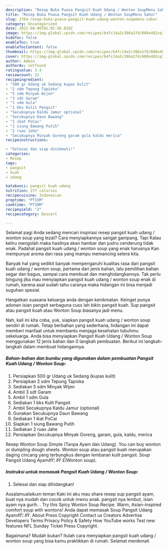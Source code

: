 ```yaml
---
description: "Resep Buka Puasa Pangsit Kuah Udang / Wonton SoupMenu Sahur"
title: "Resep Buka Puasa Pangsit Kuah Udang / Wonton SoupMenu Sahur"
slug: 2764-resep-buka-puasa-pangsit-kuah-udang-wonton-soupmenu-sahur
category: Uncategorized
date: 2022-08-06T01:02:56.018Z
image: https://img-global.cpcdn.com/recipes/b4fc14a2c386a1fd/680x482cq70/pangsit-kuah-udang-wonton-soup-foto-resep-utama.jpg
hideToc: false
enableToc: true
enableTocContent: false
thumbnail: https://img-global.cpcdn.com/recipes/b4fc14a2c386a1fd/680x482cq70/pangsit-kuah-udang-wonton-soup-foto-resep-utama.jpg
cover: https://img-global.cpcdn.com/recipes/b4fc14a2c386a1fd/680x482cq70/pangsit-kuah-udang-wonton-soup-foto-resep-utama.jpg
author: Admin
authorAv: notfound
ratingvalue: 3.4
reviewcount: 22
recipeingredient:
- "500 gr Udang uk Sedang kupas kulit"
- "2 sdm Tepung Tapioka"
- "5 sdm Minyak Wijen"
- "3 sdt Garam"
- "1 sdm Gula"
- "1 bks Kulit Pangsit"
- "Secukupnya Kaldu Jamur optional"
- "Secukupnya Daun Bawang"
- "1 ikat PoCai"
- "1 siung Bawang Putih"
- "2 ruas Jahe"
- "Secukupnya Minyak Goreng garam gula kaldu merica"
recipeinstructions:

- "Selesai dan siap dinikmati!"
categories:
- Resep
tags:
- pangsit
- kuah
- udang

katakunci: pangsit kuah udang 
nutrition: 277 calories
recipecuisine: Indonesian
preptime: "PT15M"
cooktime: "PT30M"
recipeyield: "2"
recipecategory: Dessert

---
```



Selamat pagi Anda sedang mencari inspirasi resep pangsit kuah udang / wonton soup yang lezat? Cara menyiapkannya sangat gampang. Tapi Kalau keliru mengolah maka hasilnya akan hambar dan justru cenderung tidak enak. Padahal pangsit kuah udang / wonton soup yang enak harusnya Kan mempunyai aroma dan rasa yang mampu memancing selera kita.


Banyak hal yang sedikit banyak mempengaruhi kualitas rasa dari pangsit kuah udang / wonton soup, pertama dari jenis bahan, lalu pemilihan bahan segar dan bagus, sampai cara membuat dan menghidangkannya. Tak perlu bingung jika mau menyiapkan pangsit kuah udang / wonton soup enak di rumah, karena asal sudah tahu caranya maka hidangan ini bisa menjadi suguhan spesial.

Hangatkan suasana keluarga anda dengan kenikmatan. Keinget punya adonan isian pangsit serbaguna cuss lah bikin pangsit kuah. Sup pangsit atau pangsit kuah atau Wonton Soup biasanya jadi menu.


Nah, kali ini kita coba, yuk, siapkan pangsit kuah udang / wonton soup sendiri di rumah. Tetap berbahan yang sederhana, hidangan ini dapat memberi manfaat untuk membantu menjaga kesehatan tubuhmu sekeluarga. Anda bisa menyiapkan Pangsit Kuah Udang / Wonton Soup menggunakan 12 jenis bahan dan 0 langkah pembuatan. Berikut ini langkah-langkah dalam membuat hidangannya.

<!--inarticleads1-->

##### Bahan-bahan dan bumbu yang digunakan dalam pembuatan Pangsit Kuah Udang / Wonton Soup:

1. Persiapkan 500 gr Udang uk Sedang (kupas kulit)
1. Persiapkan 2 sdm Tepung Tapioka
1. Sediakan 5 sdm Minyak Wijen
1. Ambil 3 sdt Garam
1. Ambil 1 sdm Gula
1. Sediakan 1 bks Kulit Pangsit
1. Ambil Secukupnya Kaldu Jamur (optional)
1. Gunakan Secukupnya Daun Bawang
1. Sediakan 1 ikat PoCai
1. Siapkan 1 siung Bawang Putih
1. Sediakan 2 ruas Jahe
1. Persiapkan Secukupnya Minyak Goreng, garam, gula, kaldu, merica


Resep Wonton Soup Simple (Tanpa Ayam dan Udang). You can buy wonton or dumpling dough sheets. Wonton soup atau pangsit kuah merupakan daging cincang yang terbungkus dengan lembaran kulit pangsit. Soup Pangsit Udang AyamðŸ¦ ðŸ £(Wonton soup). 

<!--inarticleads2-->

##### Instruksi untuk memasak Pangsit Kuah Udang / Wonton Soup:


1. Selesai dan siap dihidangkan!

Assalamualaikum teman Kaki ini aku mau share resep sup pangsit ayam, buat nya mudah dan cocok untuk mwnu anak. pangsit nya lembut, isian ayam nya gurih. . Try this Spicy Wonton Soup Recipe. Warm, Asian-inspired comfort soup with wontons! Anda dapat memasak Soup Pangsit Udang AyamðŸ¦ ðŸ. About Press Copyright Contact us Creators Advertise Developers Terms Privacy Policy &amp; Safety How YouTube works Test new features NFL Sunday Ticket Press Copyright. 

Bagaimana? Mudah bukan? Itulah cara menyiapkan pangsit kuah udang / wonton soup yang bisa kamu praktikkan di rumah. Selamat menikmati

